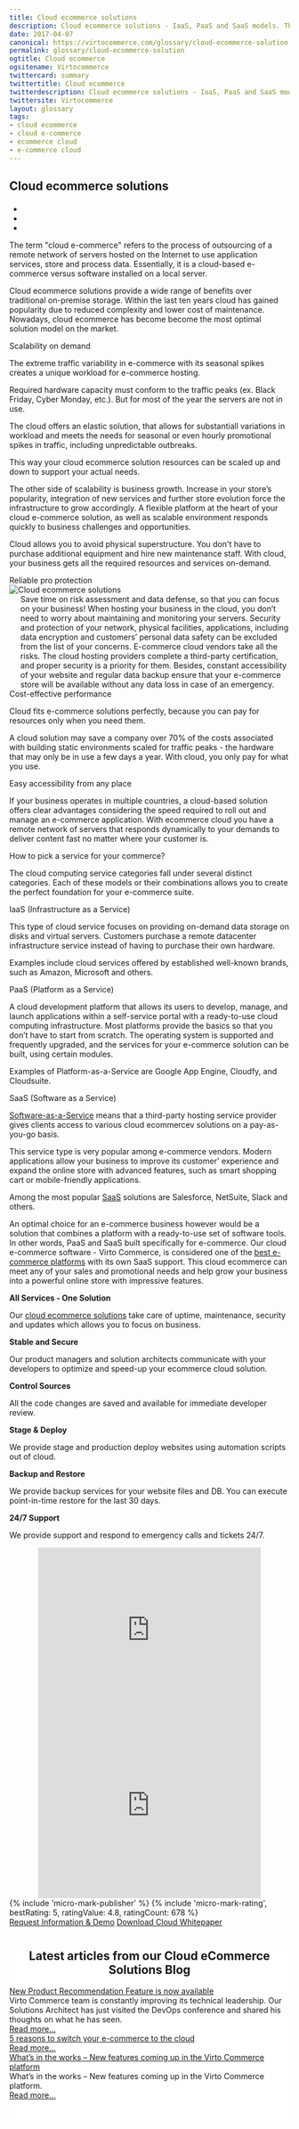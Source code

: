```yaml
---
title: Cloud ecommerce solutions
description: Cloud ecommerce solutions - IaaS, PaaS and SaaS models. The difference between various cloud-based application types.
date: 2017-04-07
canonical: https://virtocommerce.com/glossary/cloud-ecommerce-solution
permalink: glossary/cloud-ecommerce-solution
ogtitle: Cloud ecommerce
ogsitename: Virtocommerce
twittercard: summary
twittertitle: Cloud ecommerce
twitterdescription: Cloud ecommerce solutions - IaaS, PaaS and SaaS models. The difference between various cloud-based application types.
twittersite: Virtocommerce
layout: glossary
tags:
- cloud ecommerce
- cloud e-commerce
- ecommerce cloud
- e-commerce cloud
---
```

<section itemscope itemtype="http://schema.org/Article">
    <meta itemprop="author" content="Virtocommerce">
    <meta itemprop="datePublished" content="2017-09-06">
    <meta itemprop="dateModified" content="2018-02-22">
    <div itemprop="articleBody" class="business-cnt">
        <div itemprop="mainEntityOfPage" class="head __cart">
            <h1 itemprop="headline" class="title">Cloud ecommerce solutions</h1>
        </div>
        <div class="blog b2b-e-commerce">
            <ul class="socials list" style="margin-top: 20px;">
                <li class="list-item fb">
                    <a class="list-link" href="https://www.facebook.com/sharer/sharer.php?u={{ '/glossary/cloud-ecommerce-solution' | absolute_url }}" target="_blank"><i class="list-ico fa fa-facebook"></i></a>
                </li>
                <li class="list-item tw">
                    <a class="list-link" href="https://twitter.com/intent/tweet?text={{ '/glossary/cloud-ecommerce-solution' | absolute_url }}" target="_blank"><i class="list-ico fa fa-twitter"></i></a>
                </li>
                <li class="list-item in">
                    <a class="list-link" href="https://www.linkedin.com/shareArticle?mini=true&url={{ '/glossary/cloud-ecommerce-solution' | absolute_url }}" target="_blank"><i class="list-ico fa fa-linkedin"></i></a>
                </li>
            </ul>
        </div>
        <div class="text">
            <p>The term "cloud e-commerce" refers to the process of outsourcing of a remote network of servers hosted on the Internet to use application services, store and process data. Essentially, it is a cloud-based e-commerce versus software installed on a local server.</p>
            <p>Cloud ecommerce solutions provide a wide range of benefits over traditional on-premise storage. Within the last ten years cloud has gained popularity due to reduced complexity and lower cost of maintenance. Nowadays, cloud ecommerce has become become the most optimal solution model on the market.</p>
            <div class="section-title">Scalability on demand</div>
            <p>The extreme traffic variability in e-commerce with its seasonal spikes creates a unique workload for e-commerce hosting.</p>
            <p>Required hardware capacity must conform to the traffic peaks (ex. Black Friday, Cyber Monday, etc.). But for most of the year the servers are not in use.</p>
            <p>The cloud offers an elastic solution, that allows for substantiall variations in workload and meets the needs for seasonal or even hourly promotional spikes in traffic, including unpredictable outbreaks.</p>
            <p>This way your cloud ecommerce solution resources can be scaled up and down to support your actual needs.</p>
            <p>The other side of scalability is business growth. Increase in your store’s popularity, integration of new services and further store evolution force the infrastructure to grow accordingly. A flexible platform at the heart of your cloud e-commerce solution, as well as scalable environment responds quickly to business challenges and opportunities.</p>
            <p>Cloud allows you to avoid physical superstructure. You don't have to purchase additional equipment and hire new maintenance staff. With cloud, your business gets all the required resources and services on-demand.</p>
            <div class="section-title">Reliable pro protection</div>
            <div class="col-w">
                <div class="col __col-30">
                    <span itemprop="image" itemscope itemtype="https://schema.org/ImageObject">
                        <img itemprop="url contentUrl" alt="Cloud ecommerce solutions" src="assets/images/ecommerce-cloud.png" />
                        <meta itemprop="width" content="213">
                        <meta itemprop="height" content="160">
                    </span>
                </div>
                <div class="col __col-70 text" style="margin-top: 0; padding-left: 20px;">
                    Save time on risk assessment and data defense, so that you can focus on your business! When hosting your business in the cloud, you don’t need to worry about maintaining and monitoring your servers. Security and protection of your network, physical facilities, applications, including data encryption and customers’ personal data safety can be excluded from the list of your concerns. E-commerce cloud vendors take all the risks. The cloud hosting providers complete a third-party certification, and proper security is a priority for them. Besides, constant accessibility of your website and regular data backup ensure that your e-commerce store will be available without any data loss in case of an emergency.
                </div>
            </div>
            <div class="section-title">Cost-effective performance</div>
            <p>Cloud fits e-commerce solutions perfectly, because you can pay for resources only when you need them.</p>
            <p>A cloud solution may save a company over 70% of the costs associated with building static environments scaled for traffic peaks - the hardware that may only be in use a few days a year. With cloud, you only pay for what you use.</p>
            <div class="section-title">Easy accessibility from any place</div>
            <p>If your business operates in multiple countries, a cloud-based solution offers clear advantages considering the speed required to roll out and manage an e-commerce application. With ecommerce cloud you have a remote network of servers that responds dynamically to your demands to deliver content fast no matter where your customer is.</p>
            <div class="section-title">How to pick a service for your commerce?</div>
            <p>The cloud computing service categories fall under several distinct categories. Each of these models or their combinations allows you to create the perfect foundation for your e-commerce suite.</p>
            <div class="section-title-h4">IaaS (Infrastructure as a Service)</div>
            <p>This type of cloud service focuses on providing on-demand data storage on disks and virtual servers. Customers purchase a remote datacenter infrastructure service instead of having to purchase their own hardware.</p>
            <p>Examples include cloud services offered by established well-known brands, such as Amazon, Microsoft and others.</p>
            <div class="section-title-h4">PaaS (Platform as a Service)</div>
            <p>A cloud development platform that allows its users to develop, manage, and launch applications within a self-service portal with a ready-to-use cloud computing infrastructure. Most platforms provide the basics so that you don’t have to start from scratch. The operating system is supported and frequently upgraded, and the services for your e-commerce solution can be built, using certain modules.</p>
            <p>Examples of Platform-as-a-Service are Google App Engine, Cloudfy, and Cloudsuite.</p>
            <div class="section-title-h4">SaaS (Software as a Service)</div>
            <p><a href="{{ '/glossary/saas-ecommerce' | absolute_url }}">Software-as-a-Service</a> means that a third-party hosting service provider gives clients access to various cloud ecommercev solutions on a pay-as-you-go basis.</p>
            <p>This service type is very popular among e-commerce vendors. Modern applications allow your business to improve its customer' experience and expand the online store with advanced features, such as smart shopping cart or mobile-friendly applications.</p>
            <p>Among the most popular <a href="{{ '/glossary/saas-ecommerce' | absolute_url }}">SaaS</a> solutions are Salesforce, NetSuite, Slack and others.</p>
            <p>An optimal choice for an e-commerce business however would be a solution that combines a platform with a ready-to-use set of software tools. In other words, PaaS and SaaS built specifically for e-commerce. Our cloud e-commerce software - Virto Commerce, is considered one of the <a href="{{ '/glossary/best-ecommerce-platforms' | absolute_url }}">best e-commerce platforms</a> with its own SaaS support. This cloud ecommerce can meet any of your sales and promotional needs and help grow your business into a powerful online store with impressive features.</p>
        </div>
        <div class="col-w">
            <div class="col __col-50 text">
                <strong>All Services - One Solution</strong>
                <p>Our <a href="{{ '/our-offers/cloud-ecommerce-platform' | absolute_url }}">cloud ecommerce solutions</a> take care of uptime, maintenance, security and updates which allows you to focus on business.</p>
            </div>
            <div class="col __col-50 text">
                <strong>Stable and Secure</strong>
                <p>Our product managers and solution architects communicate with your developers to optimize and speed-up your ecommerce cloud solution.</p>
            </div>
        </div>
        <div class="col-w">
            <div class="col __col-50 text">
                <strong>Control Sources</strong>
                <p>All the code changes are saved and available for immediate developer review.</p>
            </div>
            <div class="col __col-50 text">
                <strong>Stage & Deploy</strong>
                <p>We provide stage and production deploy websites using automation scripts out of cloud.</p>
            </div>
        </div>
        <div class="col-w">
            <div class="col __col-50 text">
                <strong>Backup and Restore</strong>
                <p>We provide backup services for your website files and DB. You can execute point-in-time restore for the last 30 days.</p>
            </div>
            <div class="col __col-50 text">
                <strong>24/7 Support</strong>
                <p>We provide support and respond to emergency calls and tickets 24/7.</p>
            </div>
        </div>
        <div style="text-align: center;">
            <iframe width="400" height="315" src="https://www.youtube.com/embed/QpRG-HOlrbc?ecver=1" frameborder="0" allowfullscreen></iframe>
            <iframe width="400" height="315" src="https://www.youtube.com/embed/22BMH86RQys?ecver=1" frameborder="0" allowfullscreen></iframe>
        </div>
        {% include 'micro-mark-publisher' %}
        {% include 'micro-mark-rating', bestRating: 5, ratingValue: 4.8, ratingCount: 678 %}
        <div class="buttons">
            <a class="button fill" href="/contact-us">Request Information & Demo</a>
            <a class="button fill" href="/download-whitepaper">Download Cloud Whitepaper</a>
        </div>
    </div>
    <div>
        <div class="blog" style="background: #fff; padding: 0; padding-bottom: 40px;">
            <div style="margin-top: 40px; text-align: center;">
                <h2 class="sub-title">Latest articles from our Cloud eCommerce Solutions Blog</h2>
            </div>
            <div class="trending __responsive">
                <div class="trending-list">
                    <div class="post post-single">
                        <div class="post-inner">
                            <div class="post-media" style="background-image: url('../../assets/images/blog/ai.jpg');">
                                <div class="section-title-h3"><a href="{{ '/blog/virtocommerce-releases-product-recommendation' | absolute_url }}">New Product Recommendation Feature is now available</a></div>
                            </div>
                            <div class="post-descr">
                                Virto Commerce team is constantly improving its technical leadership. Our Solutions Architect has just visited the DevOps conference and shared his thoughts on what he has seen.<br /><a href="{{ '/blog/virtocommerce-releases-product-recommendation' | absolute_url }}">Read more...</a>
                            </div>
                        </div>
                    </div>
                    <div class="post post-single">
                        <div class="post-inner">
                            <div class="post-media" style="background-image: url('../../assets/images/blog/shutterstock_83919073.jpg');">
                                <div class="section-title-h3"><a href="{{ '/blog/five-reasons-to-switch-ecommerce-to-cloud' | absolute_url }}">5 reasons to switch your e-commerce to the cloud</a></div>
                            </div>
                            <div class="post-descr">
                                <a href="{{ '/blog/five-reasons-to-switch-ecommerce-to-cloud' | absolute_url }}">Read more...</a>
                            </div>
                        </div>
                    </div>
                    <div class="post post-single">
                        <div class="post-inner">
                            <div class="post-media" style="background-image: url('../../assets/images/blog/update.jpg');">
                                <div class="section-title-h3"><a href="{{ '/blog/new-features-in-virtocommerce' | absolute_url }}">What’s in the works – New features coming up in the Virto Commerce platform</a></div>
                            </div>
                            <div class="post-descr">
                                What’s in the works – New features coming up in the Virto Commerce platform.<br /><a href="{{ '/blog/new-features-in-virtocommerce' | absolute_url }}">Read more...</a>
                            </div>
                        </div>
                    </div>
                </div>
            </div>
        </div>
    </div>
</section>